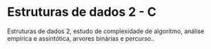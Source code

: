 # Estruturas de dados 2 - C

Estruturas de dados 2, estudo de complexidade de algoritmo, análise empírica e assintótica, arvores binárias e percurso..
